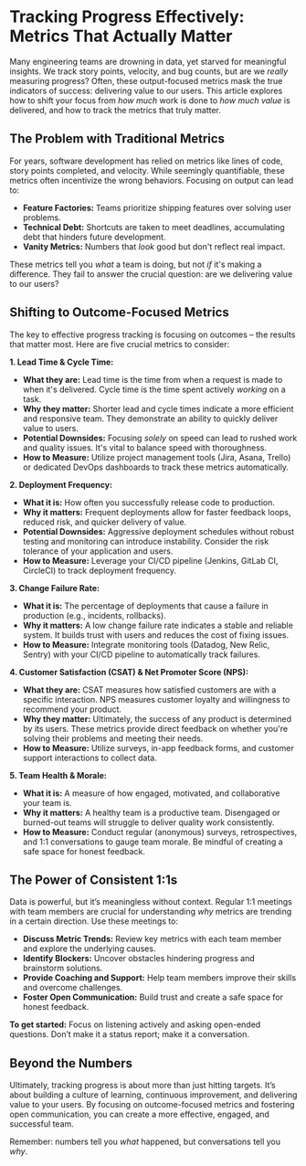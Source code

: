 # Tracking Progress Effectively: Metrics That Actually Matter

Many engineering teams are drowning in data, yet starved for meaningful insights. We track story points, velocity, and bug counts, but are we *really* measuring progress? Often, these output-focused metrics mask the true indicators of success: delivering value to our users. This article explores how to shift your focus from *how much* work is done to *how much value* is delivered, and how to track the metrics that truly matter.

## The Problem with Traditional Metrics

For years, software development has relied on metrics like lines of code, story points completed, and velocity. While seemingly quantifiable, these metrics often incentivize the wrong behaviors. Focusing on output can lead to:

* **Feature Factories:** Teams prioritize shipping features over solving user problems.
* **Technical Debt:**  Shortcuts are taken to meet deadlines, accumulating debt that hinders future development.
* **Vanity Metrics:**  Numbers that *look* good but don't reflect real impact. 

These metrics tell you *what* a team is doing, but not *if* it's making a difference. They fail to answer the crucial question: are we delivering value to our users?

## Shifting to Outcome-Focused Metrics

The key to effective progress tracking is focusing on outcomes – the results that matter most. Here are five crucial metrics to consider:

**1. Lead Time & Cycle Time:**

* **What they are:** Lead time is the time from when a request is made to when it's delivered. Cycle time is the time spent actively *working* on a task.
* **Why they matter:**  Shorter lead and cycle times indicate a more efficient and responsive team. They demonstrate an ability to quickly deliver value to users.
* **Potential Downsides:**  Focusing *solely* on speed can lead to rushed work and quality issues. It's vital to balance speed with thoroughness.
* **How to Measure:** Utilize project management tools (Jira, Asana, Trello) or dedicated DevOps dashboards to track these metrics automatically.

**2. Deployment Frequency:**

* **What it is:** How often you successfully release code to production.
* **Why it matters:** Frequent deployments allow for faster feedback loops, reduced risk, and quicker delivery of value. 
* **Potential Downsides:**  Aggressive deployment schedules without robust testing and monitoring can introduce instability. Consider the risk tolerance of your application and users.
* **How to Measure:** Leverage your CI/CD pipeline (Jenkins, GitLab CI, CircleCI) to track deployment frequency.

**3. Change Failure Rate:**

* **What it is:** The percentage of deployments that cause a failure in production (e.g., incidents, rollbacks).
* **Why it matters:** A low change failure rate indicates a stable and reliable system. It builds trust with users and reduces the cost of fixing issues.
* **How to Measure:**  Integrate monitoring tools (Datadog, New Relic, Sentry) with your CI/CD pipeline to automatically track failures.

**4. Customer Satisfaction (CSAT) & Net Promoter Score (NPS):**

* **What they are:**  CSAT measures how satisfied customers are with a specific interaction. NPS measures customer loyalty and willingness to recommend your product.
* **Why they matter:**  Ultimately, the success of any product is determined by its users. These metrics provide direct feedback on whether you're solving their problems and meeting their needs.
* **How to Measure:** Utilize surveys, in-app feedback forms, and customer support interactions to collect data.

**5. Team Health & Morale:**

* **What it is:**  A measure of how engaged, motivated, and collaborative your team is.
* **Why it matters:**  A healthy team is a productive team.  Disengaged or burned-out teams will struggle to deliver quality work consistently.
* **How to Measure:**  Conduct regular (anonymous) surveys, retrospectives, and 1:1 conversations to gauge team morale. Be mindful of creating a safe space for honest feedback.



## The Power of Consistent 1:1s

Data is powerful, but it’s meaningless without context. Regular 1:1 meetings with team members are crucial for understanding *why* metrics are trending in a certain direction.  Use these meetings to:

* **Discuss Metric Trends:**  Review key metrics with each team member and explore the underlying causes.
* **Identify Blockers:**  Uncover obstacles hindering progress and brainstorm solutions.
* **Provide Coaching and Support:**  Help team members improve their skills and overcome challenges.
* **Foster Open Communication:**  Build trust and create a safe space for honest feedback.

**To get started:** Focus on listening actively and asking open-ended questions.  Don’t make it a status report; make it a conversation.

## Beyond the Numbers

Ultimately, tracking progress is about more than just hitting targets. It’s about building a culture of learning, continuous improvement, and delivering value to your users. By focusing on outcome-focused metrics and fostering open communication, you can create a more effective, engaged, and successful team.

Remember: numbers tell you *what* happened, but conversations tell you *why*.